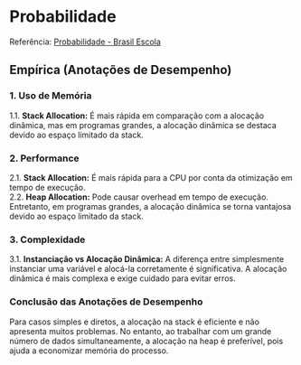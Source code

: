 # Probabilidade

Referência: [Probabilidade - Brasil Escola](https://brasilescola.uol.com.br/matematica/probabilidade.htm)

## Empírica (Anotações de Desempenho)

### 1. Uso de Memória
1.1. **Stack Allocation:** É mais rápida em comparação com a alocação dinâmica, mas em programas grandes, a alocação dinâmica se destaca devido ao espaço limitado da stack.

### 2. Performance
2.1. **Stack Allocation:** É mais rápida para a CPU por conta da otimização em tempo de execução.  
2.2. **Heap Allocation:** Pode causar overhead em tempo de execução. Entretanto, em programas grandes, a alocação dinâmica se torna vantajosa devido ao espaço limitado da stack.

### 3. Complexidade
3.1. **Instanciação vs Alocação Dinâmica:** A diferença entre simplesmente instanciar uma variável e alocá-la corretamente é significativa. A alocação dinâmica é mais complexa e exige cuidado para evitar erros.

### Conclusão das Anotações de Desempenho
Para casos simples e diretos, a alocação na stack é eficiente e não apresenta muitos problemas. No entanto, ao trabalhar com um grande número de dados simultaneamente, a alocação na heap é preferível, pois ajuda a economizar memória do processo.
